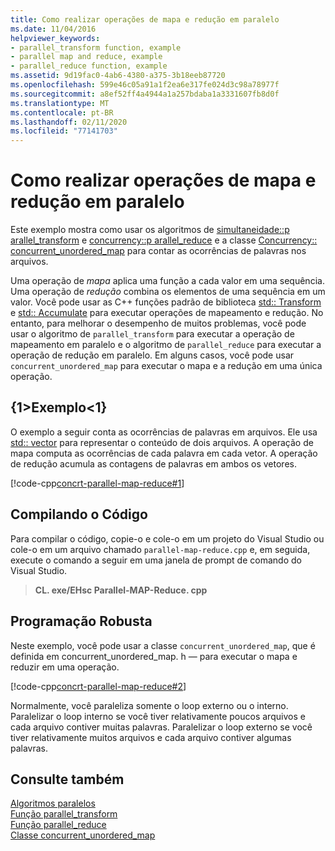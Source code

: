 ```yaml
---
title: Como realizar operações de mapa e redução em paralelo
ms.date: 11/04/2016
helpviewer_keywords:
- parallel_transform function, example
- parallel map and reduce, example
- parallel_reduce function, example
ms.assetid: 9d19fac0-4ab6-4380-a375-3b18eeb87720
ms.openlocfilehash: 599e46c05a91a1f2ea6e317fe024d3c98a78977f
ms.sourcegitcommit: a8ef52ff4a4944a1a257bdaba1a3331607fb8d0f
ms.translationtype: MT
ms.contentlocale: pt-BR
ms.lasthandoff: 02/11/2020
ms.locfileid: "77141703"
---
```

# <a name="how-to-perform-map-and-reduce-operations-in-parallel"></a>Como realizar operações de mapa e redução em paralelo

Este exemplo mostra como usar os algoritmos de [simultaneidade::p arallel_transform](reference/concurrency-namespace-functions.md#parallel_transform) e [concurrency::p arallel_reduce](reference/concurrency-namespace-functions.md#parallel_reduce) e a classe [Concurrency:: concurrent_unordered_map](../../parallel/concrt/reference/concurrent-unordered-map-class.md) para contar as ocorrências de palavras nos arquivos.

Uma operação de *mapa* aplica uma função a cada valor em uma sequência. Uma operação de *redução* combina os elementos de uma sequência em um valor. Você pode usar as C++ funções padrão de biblioteca [std:: Transform](../../standard-library/algorithm-functions.md#transform) e [std:: Accumulate](../../standard-library/numeric-functions.md#accumulate) para executar operações de mapeamento e redução. No entanto, para melhorar o desempenho de muitos problemas, você pode usar o algoritmo de `parallel_transform` para executar a operação de mapeamento em paralelo e o algoritmo de `parallel_reduce` para executar a operação de redução em paralelo. Em alguns casos, você pode usar `concurrent_unordered_map` para executar o mapa e a redução em uma única operação.

## <a name="example"></a>{1&gt;Exemplo&lt;1}

O exemplo a seguir conta as ocorrências de palavras em arquivos. Ele usa [std:: vector](../../standard-library/vector-class.md) para representar o conteúdo de dois arquivos. A operação de mapa computa as ocorrências de cada palavra em cada vetor. A operação de redução acumula as contagens de palavras em ambos os vetores.

[!code-cpp[concrt-parallel-map-reduce#1](../../parallel/concrt/codesnippet/cpp/how-to-perform-map-and-reduce-operations-in-parallel_1.cpp)]

## <a name="compiling-the-code"></a>Compilando o Código

Para compilar o código, copie-o e cole-o em um projeto do Visual Studio ou cole-o em um arquivo chamado `parallel-map-reduce.cpp` e, em seguida, execute o comando a seguir em uma janela de prompt de comando do Visual Studio.

> **CL. exe/EHsc Parallel-MAP-Reduce. cpp**

## <a name="robust-programming"></a>Programação Robusta

Neste exemplo, você pode usar a classe `concurrent_unordered_map`, que é definida em concurrent_unordered_map. h — para executar o mapa e reduzir em uma operação.

[!code-cpp[concrt-parallel-map-reduce#2](../../parallel/concrt/codesnippet/cpp/how-to-perform-map-and-reduce-operations-in-parallel_2.cpp)]

Normalmente, você paraleliza somente o loop externo ou o interno. Paralelizar o loop interno se você tiver relativamente poucos arquivos e cada arquivo contiver muitas palavras. Paralelizar o loop externo se você tiver relativamente muitos arquivos e cada arquivo contiver algumas palavras.

## <a name="see-also"></a>Consulte também

[Algoritmos paralelos](../../parallel/concrt/parallel-algorithms.md)<br/>
[Função parallel_transform](reference/concurrency-namespace-functions.md#parallel_transform)<br/>
[Função parallel_reduce](reference/concurrency-namespace-functions.md#parallel_reduce)<br/>
[Classe concurrent_unordered_map](../../parallel/concrt/reference/concurrent-unordered-map-class.md)

